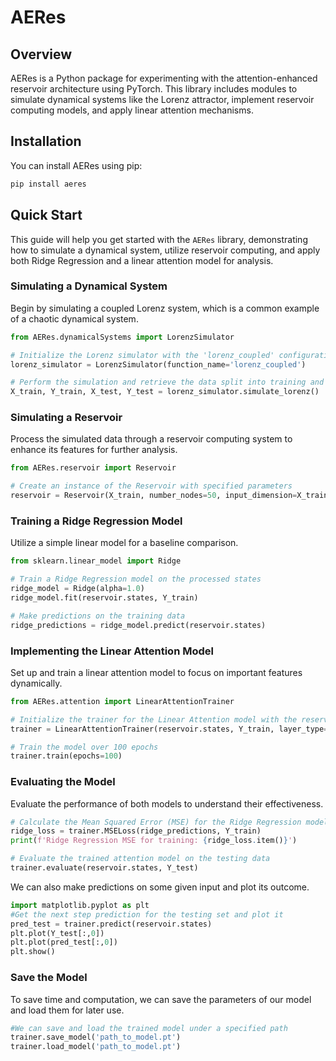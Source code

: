 # AERes

## Overview
AERes is a Python package for experimenting with the attention-enhanced reservoir architecture using PyTorch. This library includes modules to simulate dynamical systems like the Lorenz attractor, implement reservoir computing models, and apply linear attention mechanisms.

## Installation
You can install AERes using pip:

```bash
pip install aeres
```

## Quick Start

This guide will help you get started with the `AERes` library, demonstrating how to simulate a dynamical system, utilize reservoir computing, and apply both Ridge Regression and a linear attention model for analysis.

### Simulating a Dynamical System

Begin by simulating a coupled Lorenz system, which is a common example of a chaotic dynamical system.

```python
from AERes.dynamicalSystems import LorenzSimulator

# Initialize the Lorenz simulator with the 'lorenz_coupled' configuration
lorenz_simulator = LorenzSimulator(function_name='lorenz_coupled')

# Perform the simulation and retrieve the data split into training and testing sets
X_train, Y_train, X_test, Y_test = lorenz_simulator.simulate_lorenz()
```

### Simulating a Reservoir

Process the simulated data through a reservoir computing system to enhance its features for further analysis.

```python
from AERes.reservoir import Reservoir

# Create an instance of the Reservoir with specified parameters
reservoir = Reservoir(X_train, number_nodes=50, input_dimension=X_train.shape[1], seed=1, standardize=True)
```

### Training a Ridge Regression Model

Utilize a simple linear model for a baseline comparison.

```python
from sklearn.linear_model import Ridge

# Train a Ridge Regression model on the processed states
ridge_model = Ridge(alpha=1.0)
ridge_model.fit(reservoir.states, Y_train)

# Make predictions on the training data
ridge_predictions = ridge_model.predict(reservoir.states)
```

### Implementing the Linear Attention Model

Set up and train a linear attention model to focus on important features dynamically.

```python
from AERes.attention import LinearAttentionTrainer

# Initialize the trainer for the Linear Attention model with the reservoir states
trainer = LinearAttentionTrainer(reservoir.states, Y_train, layer_type="linear")

# Train the model over 100 epochs
trainer.train(epochs=100)
```

### Evaluating the Model

Evaluate the performance of both models to understand their effectiveness.

```python
# Calculate the Mean Squared Error (MSE) for the Ridge Regression model
ridge_loss = trainer.MSELoss(ridge_predictions, Y_train)
print(f'Ridge Regression MSE for training: {ridge_loss.item()}')

# Evaluate the trained attention model on the testing data
trainer.evaluate(reservoir.states, Y_test)
```

We can also make predictions on some given input and plot its outcome.

```python
import matplotlib.pyplot as plt
#Get the next step prediction for the testing set and plot it
pred_test = trainer.predict(reservoir.states)
plt.plot(Y_test[:,0])
plt.plot(pred_test[:,0])
plt.show()
```

### Save the Model

To save time and computation, we can save the parameters of our model and load them for later use.

```python
#We can save and load the trained model under a specified path
trainer.save_model('path_to_model.pt')
trainer.load_model('path_to_model.pt')
```